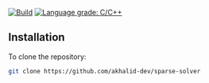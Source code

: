 [![Build](https://img.shields.io/badge/build-passing-green)](https://github.com/akhalid-dev/sparse-solver)
[![Language grade: C/C++](https://img.shields.io/lgtm/grade/cpp/g/nlohmann/json.svg?logo=lgtm&logoWidth=18)](https://github.com/akhalid-dev/sparse-solver)

## Installation
To clone the repository:
```bash
git clone https://github.com/akhalid-dev/sparse-solver
```



